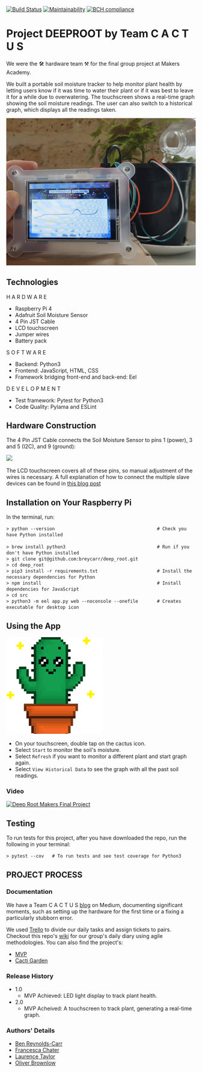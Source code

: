 [![Build Status](https://travis-ci.com/breycarr/deep_root.svg?branch=master)](https://travis-ci.com/breycarr/deep_root) [![Maintainability](https://api.codeclimate.com/v1/badges/3dc1d964235155d65b53/maintainability)](https://codeclimate.com/github/breycarr/deep_root/maintainability) [![BCH compliance](https://bettercodehub.com/edge/badge/breycarr/deep_root?branch=master)](https://bettercodehub.com/)

# Project DEEPROOT by Team C A C T U S
We were the 🛠  hardware team ⚒ for the final group project at Makers Academy.  

We built a portable soil moisture tracker to help monitor plant health by letting users know if it was time to water their plant or if it was best to leave it for a while due to overwatering. The touchscreen shows a real-time graph showing the soil moisture readings. The user can also switch to a historical graph, which displays all the readings taken.

![final](public/images/final.png)

## Technologies

H A R D W A R E

* Raspberry Pi 4
* Adafruit Soil Moisture Sensor
* 4 Pin JST Cable
* LCD touchscreen
* Jumper wires
* Battery pack

S O F T W A R E
* Backend: Python3
* Frontend: JavaScript, HTML, CSS
* Framework bridging front-end and back-end: Eel

D E V E L O P M E N T
* Test framework: Pytest for Python3
* Code Quality: Pylama and ESLint

## Hardware Construction

The 4 Pin JST Cable connects the Soil Moisture Sensor to pins 1 (power), 3 and 5 (I2C), and 9 (ground):

![](https://github.com/breycarr/deep_root/blob/master/public/images/models/Sensor_hooked_up_to_Raspberry_Pi.jpg?raw=true)

The LCD touchscreen covers all of these pins, so manual adjustment of the wires is necessary. A full explanation of how to connect the multiple slave devices can be found in [this blog post](https://medium.com/@makers_c_a_c_t_u_s/multiple-slave-devices-not-enough-rpi-gpio-pins-no-problem-c3403a981623)

## Installation on Your Raspberry Pi

In the terminal, run:

```
> python --version                                      # Check you have Python installed

> brew install python3                                  # Run if you don't have Python installed
> git clone git@github.com:breycarr/deep_root.git
> cd deep_root
> pip3 install -r requirements.txt                      # Install the necessary dependencies for Python
> npm install                                           # Install dependencies for JavaScript
> cd src
> python3 -m eel app.py web --noconsole --onefile       # Creates executable for desktop icon
```

## Using the App


![Cacti](public/images/app_icon.png_256x256.png)
- On your touchscreen, double tap on the cactus icon.
- Select `Start` to monitor the soil's moisture.
- Select `Refresh` if you want to monitor a different plant and start graph again.
- Select `View Historical Data` to see the graph with all the past soil readings.

### Video

[![Deep Root Makers Final Project](http://img.youtube.com/vi/JEetrixBYKU/0.jpg)](http://www.youtube.com/watch?v=JEetrixBYKU "Project Deep Root")

## Testing

To run tests for this project, after you have downloaded the repo, run the following in your terminal:

```
> pytest --cov   # To run tests and see test coverage for Python3     
```

## PROJECT PROCESS


### Documentation

We have a Team C A C T U S [blog](https://medium.com/@makers_c_a_c_t_u_s) on Medium, documenting significant moments, such as setting up the hardware for the first time or a fixing a particularly stubborn error.

We used [Trello](https://trello.com/b/DZAhiebz/c-a-c-t-u-s) to divide our daily tasks and assign tickets to pairs. Checkout this repo's [wiki](https://github.com/breycarr/deep_root/wiki) for our group's daily diary using agile methodologies. You can also find the project's:
- [MVP](https://github.com/breycarr/deep_root/wiki/MVP)
- [Cacti Garden](https://github.com/breycarr/deep_root/wiki/Cacti-Garden)


### Release History

* 1.0
    * MVP Achieved: LED light display to track plant health.
* 2.0
    * MVP Acheived: A touchscreen to track plant, generating a real-time graph.


### Authors' Details

* [Ben Reynolds-Carr](https://github.com/breycarr)
* [Francesca Chater](https://github.com/fetc90)
* [Laurence Taylor](https://github.com/LaurenceTaylor)
* [Oliver Brownlow](https://github.com/olliebrownlow)
